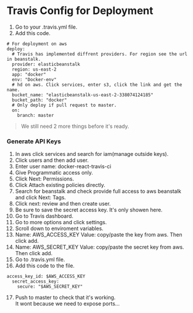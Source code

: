 # Travis Config for Deployment
1. Go to your .travis.yml file.  
2. Add this code.  
```
# For deployment on aws
deploy:
  # Travis has implemented diffrent providers. For region see the url in beanstalk.
  provider: elasticbeanstalk
  region: us-east-2
  app: "docker"
  env: "Docker-env"
  # hd on aws. Click services, enter s3, click the link and get the name.
  bucket_name: "elasticbeanstalk-us-east-2-338074124185"
  bucket_path: "docker"
  # Only deploy if pull request to master.
  on:
    branch: master
```
> We still need 2 more things before it's ready.  
### Generate API Keys
1. In aws click services and search for iam(manage outside keys).  
2. Click users and then add user.  
3. Enter user name: docker-react-travis-ci  
4. Give Programmatic access only.  
5. Click Next: Permissions.  
6. Click Attach existing policies directly.  
7. Search for beanstalk and check provide full access to aws beanstalk and click Next: Tags.  
8. Click next: review and then create user.  
9. Be sure to save the secret access key. It's only showen here.  
10. Go to Travis dashboard.  
11. Go to more options and click settings.  
12. Scroll down to enviroment variables.  
13. Name: AWS_ACCESS_KEY Value: copy/paste the key from aws. Then click add.  
14. Name: AWS_SECRET_KEY Value: copy/paste the secret key from aws. Then click add.  
15. Go to .travis.yml file.  
16. Add this code to the file.  
```
access_key_id: $AWS_ACCESS_KEY
  secret_access_key:
    secure: "$AWS_SECRET_KEY"
```
17. Push to master to check that it's working.  
It wont because we need to expose ports...  
